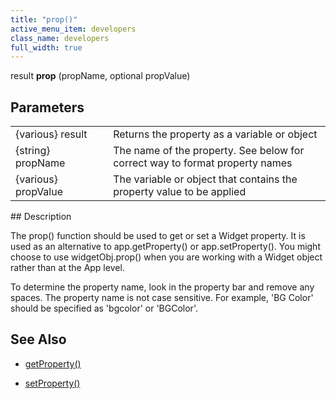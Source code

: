 ```yaml
---
title: "prop()"
active_menu_item: developers
class_name: developers
full_width: true
---
```



result **prop** (propName, optional propValue)

## Parameters

<table>
<tr>
<td width="169">
{various} result

</td>
<td width="17">
</td>
<td width="694">
Returns the property as a variable or object

</td>
</tr>
<tr>
<td width="169">
{string} propName

</td>
<td width="17">
</td>
<td width="694">
The name of the property. See below for correct way to format property names

</td>
</tr>
<tr>
<td width="169">
{various} propValue

</td>
<td width="17">
</td>
<td width="694">
The variable or object that contains the property value to be applied

</td>
</tr>
</table>
## Description

The prop() function should be used to get or set a Widget property. It is used as an alternative to app.getProperty() or app.setProperty(). You might choose to use widgetObj.prop() when you are working with a Widget object rather than at the App level.

To determine the property name, look in the property bar and remove any spaces. The property name is not case sensitive. For example, 'BG Color' should be specified as 'bgcolor' or 'BGColor'.

## See Also

 - [getProperty()](../../widget-functions/getproperty)

 - [setProperty()](../../widget-functions/setproperty)

